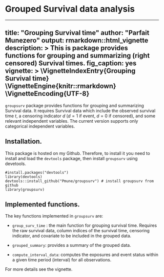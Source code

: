 # Grouped Survival data analysis


---
title: "Grouping Survival time"
author: "Parfait Munezero"
output: rmarkdown::html_vignette
description: >
  This is package provides functions for grouping and summarizing (right censored) Survival times. 
fig_caption: yes
vignette: >
  \VignetteIndexEntry{Grouping Survival time}
  \VignetteEngine{knitr::rmarkdown}
  \VignetteEncoding{UTF-8}
---

`groupsurv` package provides functions for grouping and summarizing Survival data. It requires Survival data which include the observed survival time $t$, a censoring indicator $d$ ($d=1$ if event, $d=0$ if censored), and some relevant independent variables. The current version supports only categorical independent variables.


## Installation.

This package is hosted on my Github. Therefore, to install it you need to install and load the `devtools` package, then install `groupsurv` using devetools.

```{r}
#install.packages("devtools")
library(devtools)
devtools::install_github("Pmune/groupsurv") # install groupsurv from github
library(groupsurv)
```

## Implemented functions.

The key functions implemented in `groupsurv` are:
 
 * `group_surv_time` : the main function for grouping survival time. Requires the                raw survival data, column indices of the survival time, censoring                  indicator, and covariate to be included in the grouped data.
 
 * `grouped_summary`: provides a summary of the grouped data.
 * `compute_interval_data`: computes the exposures and event status within a given time period (interval) for all observations.
 
 For more details see the vignette.
